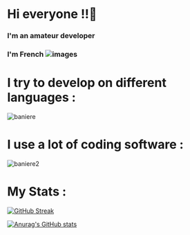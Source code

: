 # Hi everyone !!🤙

### I'm an amateur developer
### I'm French ![images](https://user-images.githubusercontent.com/92871565/139536117-b9f25260-5d72-40cb-9f29-34af9d463588.jpg)


# I try to develop on different languages :
![baniere](https://user-images.githubusercontent.com/92871565/139534786-edce2f54-672b-48c7-99b1-54634db60f1a.png)

# I use a lot of coding software :
![baniere2](https://user-images.githubusercontent.com/92871565/139537426-f31d8ba2-0e0e-4b74-a6f4-a778126f5ef7.png)

# My Stats :
[![GitHub Streak](https://github-readme-streak-stats.herokuapp.com?user=Voltair&theme=neon-dark&hide_border=true&date_format=j%20M%5B%20Y%5D)](https://git.io/streak-stats)

[![Anurag's GitHub stats](https://github-readme-stats.vercel.app/api?username=Voltairxx&theme=neon-dark&hide_border=true&date_format=j%20M%5B%20Y%5D)](https://github.com/anuraghazra/github-readme-stats)
